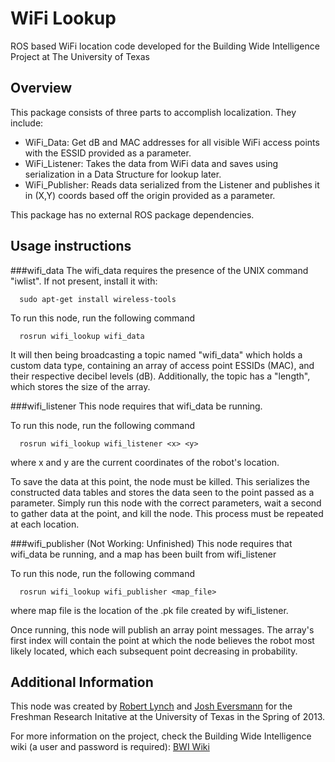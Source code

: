 WiFi Lookup
==================
ROS based WiFi location code developed for the Building Wide Intelligence Project at The University of Texas

Overview
--------

This package consists of three parts to accomplish localization. They include:
- WiFi_Data: Get dB and MAC addresses for all visible WiFi access points with the ESSID provided as a parameter.
- WiFi_Listener: Takes the data from WiFi data and saves using serialization in a Data Structure for lookup later.
- WiFi_Publisher: Reads data serialized from the Listener and publishes it in (X,Y) coords based off the origin provided as a parameter.

This package has no external ROS package dependencies.

Usage instructions
------------------

###wifi_data
The wifi_data requires the presence of the UNIX command "iwlist". If not present, install it with:
```
  sudo apt-get install wireless-tools
```

To run this node, run the following command
```
  rosrun wifi_lookup wifi_data
```
It will then being broadcasting a topic named "wifi_data" which holds a custom data type, containing an array of access point ESSIDs (MAC), and their respective decibel levels (dB). Additionally, the topic has a "length", which stores the size of the array.

###wifi_listener
This node requires that wifi_data be running.

To run this node, run the following command
```
  rosrun wifi_lookup wifi_listener <x> <y>
```
where x and y are the current coordinates of the robot's location. 

To save the data at this point, the node must be killed. This serializes the constructed data tables and stores the data seen to the point passed as a parameter. Simply run this node with the correct parameters, wait a second to gather data at the point, and kill the node. This process must be repeated at each location.

###wifi_publisher (Not Working: Unfinished)
This node requires that wifi_data be running, and a map has been built from wifi_listener

To run this node, run the following command
```
  rosrun wifi_lookup wifi_publisher <map_file>
```
where map file is the location of the .pk file created by wifi_listener.

Once running, this node will publish an array point messages. The array's first index will contain the point at which the node believes the robot most likely located, which each subsequent point decreasing in probability.


Additional Information
----------------------

This node was created by [Robert Lynch](https://github.com/BobertForever) and [Josh Eversmann](https://github.com/jeversmann) for the Freshman Research Initative at the University of Texas in the Spring of 2013.

For more information on the project, check the Building Wide Intelligence wiki (a user and password is required):
[BWI Wiki](http://farnsworth.csres.utexas.edu/bwi/index.php/CS378/WiFi_Localization)
